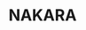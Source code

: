 ---
lastmod: '2025-04-06T06:05:19+00:00'
latitude: -12.381806
layout: suburb
longitude: 130.866242
postcode: 0810
state: NT
title: NAKARA
url: /nt/nakara/
---